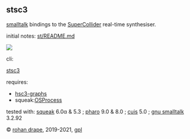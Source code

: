 stsc3
-----

[smalltalk](http://archive.org/details/byte-magazine-1981-08/) bindings to the
[SuperCollider](http://audiosynth.com/) real-time synthesiser.

initial notes: [st/README.md](http://rohandrape.net/?t=stsc3&e=st/README.md)

![](http://rohandrape.net/sw/stsc3/lib/png/smalltalk-balloon.png)

cli:

[stsc3](http://rohandrape.net/?t=stsc3&e=md/stsc3.md)

requires:

- [hsc3-graphs](http://rohandrape.net/?t=hsc3-graphs)
- squeak:[OSProcess](http://wiki.squeak.org/squeak/708)

<!-- pharo:[OSSubprocess](https://github.com/pharo-contributions/OSSubprocess/) -->

tested with:
 [squeak](http://squeak.org/) 6.0α & 5.3 ;
 [pharo](http://pharo.org/) 9.0 & 8.0 ;
 [cuis](http://cuis-smalltalk.org/) 5.0 ;
 [gnu smalltalk](http://www.gnu.org/software/smalltalk/) 3.2.92

© [rohan drape](http://rohandrape.net/), 2019-2021, [gpl](http://gnu.org/copyleft/)
